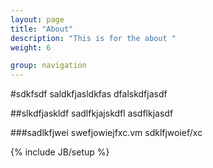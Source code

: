 ```yaml
---
layout: page
title: "About"
description: "This is for the about "
weight: 6

group: navigation
---
```


#sdkfsdf
saldkfjasldkfas
dfalskdfjasdf

##slkdfjaskldf
sadlfkjajskdfl
asdflkjasdf

###sadlkfjwei
swefjowiejfxc.vm
sdklfjwoief/xc

{% include JB/setup %}
